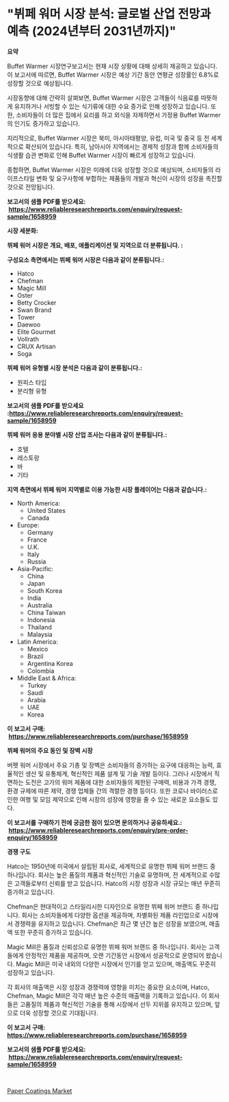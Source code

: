 <p><h1>"뷔페 워머 시장 분석: 글로벌 산업 전망과 예측 (2024년부터 2031년까지)"</h1></p><p><strong>요약</strong></p>
<p><p>Buffet Warmer 시장연구보고서는 현재 시장 상황에 대해 상세히 제공하고 있습니다. 이 보고서에 따르면, Buffet Warmer 시장은 예상 기간 동안 연평균 성장률인 6.8%로 성장할 것으로 예상됩니다.</p><p>시장동향에 대해 간략히 살펴보면, Buffet Warmer 시장은 고객들이 식음료를 따뜻하게 유지하거나 서빙할 수 있는 식기류에 대한 수요 증가로 인해 성장하고 있습니다. 또한, 소비자들이 더 많은 집에서 요리를 하고 외식을 자제하면서 가정용 Buffet Warmer의 인기도 증가하고 있습니다.</p><p>지리적으로, Buffet Warmer 시장은 북미, 아시아태평양, 유럽, 미국 및 중국 등 전 세계적으로 확산되어 있습니다. 특히, 남아시아 지역에서는 경제적 성장과 함께 소비자들의 식생활 습관 변화로 인해 Buffet Warmer 시장이 빠르게 성장하고 있습니다.</p><p>종합하면, Buffet Warmer 시장은 미래에 더욱 성장할 것으로 예상되며, 소비자들의 라이프스타일 변화 및 요구사항에 부합하는 제품들의 개발과 혁신이 시장의 성장을 촉진할 것으로 전망됩니다.</p></p>
<p><strong>보고서의 샘플 PDF를 받으세요: &nbsp;<a href="https://www.reliableresearchreports.com/enquiry/request-sample/1658959">https://www.reliableresearchreports.com/enquiry/request-sample/1658959</a></strong></p>
<p><strong>시장 세분화:</strong></p>
<p><strong> 뷔페 워머 시장은 개요, 배포, 애플리케이션 및 지역으로 더 분류됩니다. :</strong></p>
<p><strong>구성요소 측면에서는 뷔페 워머 시장은 다음과 같이 분류됩니다.:</strong></p>
<p><ul><li>Hatco</li><li>Chefman</li><li>Magic Mill</li><li>Oster</li><li>Betty Crocker</li><li>Swan Brand</li><li>Tower</li><li>Daewoo</li><li>Elite Gourmet</li><li>Vollrath</li><li>CRUX Artisan</li><li>Soga</li></ul></p>
<p><strong> 뷔페 워머 유형별 시장 분석은 다음과 같이 분류됩니다.:</strong></p>
<p><ul><li>원피스 타입</li><li>분리형 유형</li></ul></p>
<p><strong>보고서의 샘플 PDF를 받으세요 :<a href="https://www.reliableresearchreports.com/enquiry/request-sample/1658959">https://www.reliableresearchreports.com/enquiry/request-sample/1658959</a></strong></p>
<p><strong> 뷔페 워머 응용 분야별 시장 산업 조사는 다음과 같이 분류됩니다.:</strong></p>
<p><ul><li>호텔</li><li>레스토랑</li><li>바</li><li>기타</li></ul></p>
<p><strong>지역 측면에서 뷔페 워머 지역별로 이용 가능한 시장 플레이어는 다음과 같습니다.:</strong></p>
<p><ul>
    <li>
        North America:
        <ul>
            <li>United States</li>
            <li>Canada</li>
        </ul>
    </li>
    <li>
        Europe:
        <ul>
            <li>Germany</li>
            <li>France</li>
            <li>U.K.</li>
            <li>Italy</li>
            <li>Russia</li>
        </ul>
    </li>
    <li>
        Asia-Pacific:
        <ul>
            <li>China</li>
            <li>Japan</li>
            <li>South Korea</li>
            <li>India</li>
            <li>Australia</li>
            <li>China Taiwan</li>
            <li>Indonesia</li>
            <li>Thailand</li>
            <li>Malaysia</li>
        </ul>
    </li>
    <li>
        Latin America:
        <ul>
            <li>Mexico</li>
            <li>Brazil</li>
            <li>Argentina Korea</li>
            <li>Colombia</li>
        </ul>
    </li>
    <li>
        Middle East & Africa:
        <ul>
            <li>Turkey</li>
            <li>Saudi</li>
            <li>Arabia</li>
            <li>UAE</li>
            <li>Korea</li>
        </ul>
    </li>
    </ul></p>
<p><strong>이 보고서 구매: &nbsp;<a href="https://www.reliableresearchreports.com/purchase/1658959">https://www.reliableresearchreports.com/purchase/1658959</a></strong></p>
<p><strong>뷔페 워머의 주요 동인 및 장벽 시장</strong></p>
<p><p>버펫 워머 시장에서 주요 기총 및 장벽은 소비자들의 증가하는 요구에 대응하는 능력, 효율적인 생산 및 유통체계, 혁신적인 제품 설계 및 기술 개발 등이다. 그러나 시장에서 직면하는 도전은 고가의 워머 제품에 대한 소비자들의 제한된 구매력, 비용과 가격 경쟁, 환경 규제에 따른 제약, 경쟁 업체들 간의 격렬한 경쟁 등이다. 또한 코로나 바이러스로 인한 여행 및 모임 제약으로 인해 시장의 성장에 영향을 줄 수 있는 새로운 요소들도 있다.</p></p>
<p><strong>이 보고서를 구매하기 전에 궁금한 점이 있으면 문의하거나 공유하세요.: &nbsp;<a href="https://www.reliableresearchreports.com/enquiry/pre-order-enquiry/1658959">https://www.reliableresearchreports.com/enquiry/pre-order-enquiry/1658959</a></strong></p>
<p><strong>경쟁 구도</strong></p>
<p><p>Hatco는 1950년에 미국에서 설립된 회사로, 세계적으로 유명한 뷔페 워머 브랜드 중 하나입니다. 회사는 높은 품질의 제품과 혁신적인 기술로 유명하며, 전 세계적으로 수많은 고객들로부터 신뢰를 받고 있습니다. Hatco의 시장 성장과 시장 규모는 매년 꾸준히 증가하고 있습니다.</p><p>Chefman은 현대적이고 스타일리시한 디자인으로 유명한 뷔페 워머 브랜드 중 하나입니다. 회사는 소비자들에게 다양한 옵션을 제공하며, 차별화된 제품 라인업으로 시장에서 경쟁력을 유지하고 있습니다. Chefman은 최근 몇 년간 높은 성장을 보였으며, 매출액 또한 꾸준히 증가하고 있습니다.</p><p>Magic Mill은 품질과 신뢰성으로 유명한 뷔페 워머 브랜드 중 하나입니다. 회사는 고객들에게 안정적인 제품을 제공하며, 오랜 기간동안 시장에서 성공적으로 운영되어 왔습니다. Magic Mill은 미국 내외의 다양한 시장에서 인기를 얻고 있으며, 매출액도 꾸준히 성장하고 있습니다.</p><p>각 회사의 매출액은 시장 성장과 경쟁력에 영향을 미치는 중요한 요소이며, Hatco, Chefman, Magic Mill은 각각 매년 높은 수준의 매출액을 기록하고 있습니다. 이 회사들은 고품질의 제품과 혁신적인 기술을 통해 시장에서 선두 지위를 유지하고 있으며, 앞으로 더욱 성장할 것으로 기대됩니다.</p></p>
<p><strong>이 보고서 구매: &nbsp; <a href="https://www.reliableresearchreports.com/purchase/1658959">https://www.reliableresearchreports.com/purchase/1658959</a></strong></p>
<p><strong>보고서의 샘플 PDF를 받으세요: &nbsp;<a href="https://www.reliableresearchreports.com/enquiry/request-sample/1658959">https://www.reliableresearchreports.com/enquiry/request-sample/1658959</a></strong><strong></strong></p>
<p>&nbsp;</p>
<p><p><a href="https://meowing-canidae-761.notion.site/Paper-Coatings-Market-Research-Report-Provides-thorough-Industry-Overview-which-offers-an-In-Depth--6d5454004211407cabf499ccf3a53f9a">Paper Coatings Market</a></p></p>